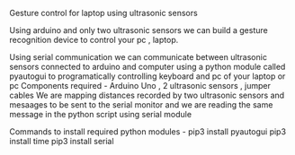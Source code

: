 Gesture control for laptop using ultrasonic sensors

Using arduino and only two ultrasonic sensors we can build a gesture recognition device to control your pc , laptop.

Using serial communication we can communicate between ultrasonic sensors connected to arduino and computer using a python module called pyautogui to programatically controlling keyboard and pc of your laptop or pc
Components required - Arduino Uno  , 2 ultrasonic sensors , jumper cables
We are mapping distances recorded by two ultrasonic sensors and mesaages to be sent to the serial monitor and we are reading the same message in the python script using serial module

Commands to install required python modules -
pip3 install pyautogui
pip3 install time
pip3 install serial
